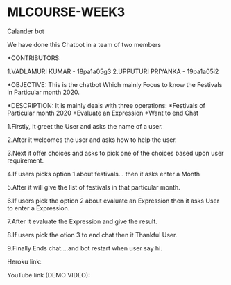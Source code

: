 # MLCOURSE-WEEK3
Calander bot 

We have done this Chatbot in a team of two members 

*CONTRIBUTORS:

1.VADLAMURI KUMAR - 18pa1a05g3
2.UPPUTURI PRIYANKA  - 19pa1a05i2

*OBJECTIVE:
This is the chatbot Which mainly Focus to know the Festivals in Particular month 2020.

*DESCRIPTION: 
It is mainly deals with three operations:
*Festivals of Particular month 2020
*Evaluate an Expression
*Want to end Chat

1.Firstly, It greet the User and asks the name of a user.

2.After it welcomes the user and asks how to help the user.

3.Next it offer choices and asks to pick one of the choices based upon user requirement.

4.If users picks option 1 about festivals... then it asks enter a Month 

5.After it will give the list of festivals in that particular month. 

6.If users pick the option 2 about evaluate an Expression then it asks User to enter a Expression.

7.After it evaluate the Expression and give the result. 

8.If users pick the otion 3 to end chat then it Thankful User. 

9.Finally Ends chat....and bot  restart when user say hi.

Heroku link:

YouTube link (DEMO VIDEO):




